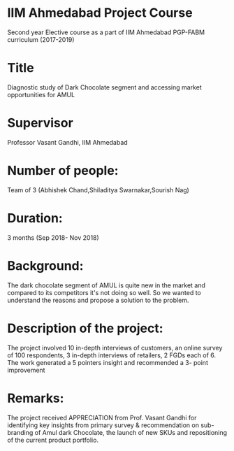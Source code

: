 # IIM Ahmedabad Project Course
Second year Elective course as a part of IIM Ahmedabad PGP-FABM curriculum (2017-2019)

# Title
Diagnostic study of Dark Chocolate segment and accessing market opportunities for AMUL

# Supervisor
Professor Vasant Gandhi, IIM Ahmedabad

# Number of people: 
Team of 3 (Abhishek Chand,Shiladitya Swarnakar,Sourish Nag) 

# Duration: 
3 months (Sep 2018- Nov 2018)

# Background: 
The dark chocolate segment of AMUL is quite new in the market and compared to its competitors it's not doing so well. So we wanted to understand the reasons and propose a solution to the problem.

# Description of the project:
The project involved 10 in-depth interviews of customers, an online survey of 100 respondents, 3 in-depth interviews of retailers, 2 FGDs each of 6. The work generated a 5 pointers insight and recommended a 3- point improvement

# Remarks: 
The project received APPRECIATION from Prof. Vasant Gandhi for identifying key insights from primary survey & recommendation on sub-branding of Amul dark Chocolate, the launch of new SKUs and repositioning of the current product portfolio.
